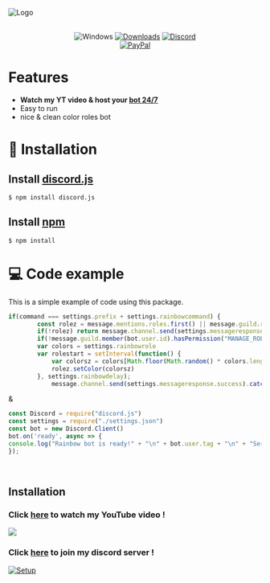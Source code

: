 ![Logo](https://www.seekpng.com/png/full/270-2700588_vip-tickets-for-trixie-delight-u0026-starship-vip.png)

<div align="center">
  
<br>![Windows](https://github.com/danielkrupinski/Osiris/workflows/Windows/badge.svg?branch=master&event=push)
[![Downloads](https://img.shields.io/github/downloads/jagrosh/MusicBot/total.svg)](https://discord.gg/9ZrzNkzeN4)
[![Discord](https://discordapp.com/api/guilds/147698382092238848/widget.png)](https://dsc.gg/dst74)<br>
[![PayPal](https://img.shields.io/badge/donate-PayPal-104098.svg?style=plastic&logo=PayPal)](https://paypal.me/mrmotchy)
  
  </div>
  
  # Features
  * **Watch my YT video & host your [bot 24/7](https://dsc.gg/dst74)**
  * Easy to run
  * nice & clean color roles bot


# 🔩 Installation
## Install [discord.js](https://discord.js.org/#/)
```
$ npm install discord.js
```

## Install [npm](https://www.npmjs.com)
```
$ npm install 
```

# 💻 Code example
This is a simple example of code using this package.

```js
if(command === settings.prefix + settings.rainbowcommand) {
        const rolez = message.mentions.roles.first() || message.guild.roles.find(r=> r.name === args [0])
        if(!rolez) return message.channel.send(settings.messageresponse.rolenotfound).catch(err=> message.channel.send("No response"))
        if(!message.guild.member(bot.user.id).hasPermission("MANAGE_ROLES")) return message.channel.send(settings.messageresponse.missingperm).catch(err=> message.channel.send("no response"))
        var colors = settings.rainbowrole
        var rolestart = setInterval(function() {
            var colorsz = colors[Math.floor(Math.random() * colors.length)];
            rolez.setColor(colorsz)
        }, settings.rainbowdelay); 
            message.channel.send(settings.messageresponse.success).catch(err=> message.channel.send("No response"))
```
&
```js
const Discord = require("discord.js") 
const settings = require("./settings.json")
const bot = new Discord.Client()
bot.on('ready', async => {
console.log("Rainbow bot is ready!" + "\n" + bot.user.tag + "\n" + "Server Count: "  + bot.guilds.size + "\n" + "Cached users: " + bot.users.size + "\n" + "Enjoy!")
});
```

<br/>



## Installation


 ### Click [here](https://www.youtube.com/channel/UCmkPzf-eAJsiuCh-5kz4Abw) to watch my YouTube video !
 ![](https://github.com/mrmotchy/stuff/blob/main/Bild_2021-06-14_181143.png?raw=true)


 ### Click [here](https://dsc.gg/dst74) to join my discord server !
 [![Setup](https://github.com/mrmotchy/stuff/blob/main/adada.gif?raw=true)](https://dsc.gg/dst74)

